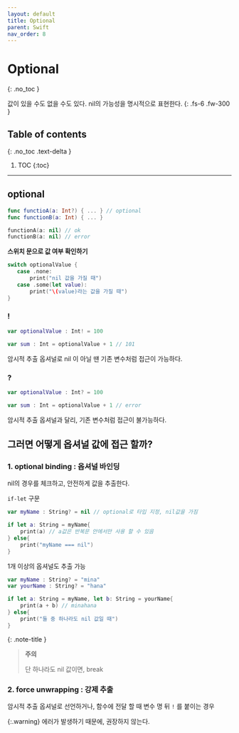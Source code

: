 ```yaml
---
layout: default
title: Optional
parent: Swift
nav_order: 8
---
```



# Optional
{: .no_toc }

값이 있을 수도 없을 수도 있다. nil의 가능성을 명시적으로 표현한다.
{: .fs-6 .fw-300 }

## Table of contents
{: .no_toc .text-delta }

1. TOC
{:toc}

---



## optional

```swift
func functioA(a: Int?) { ... } // optional
func functionB(a: Int) { ... }

functionA(a: nil) // ok
functionB(a: nil) // error
```

**스위치 문으로 값 여부 확인하기**

```swift
switch optionalValue {
   case .none: 
       print("nil 값을 가질 때")
   case .some(let value):
       print("\(value)라는 값을 가질 때")
}
```

### !

```swift
var optionalValue : Int! = 100

var sum : Int = optionalValue + 1 // 101 
```

암시적 추출 옵셔널로 nil 이 아닐 땐 기존 변수처럼 접근이 가능하다.

### ?

```swift
var optionalValue : Int? = 100

var sum : Int = optionalValue + 1 // error
```

암시적 추출 옵셔널과 달리, 기존 변수처럼 접근이 불가능하다. 



## 그러면 어떻게 옵셔널 값에 접근 할까?

### 1. optional binding : 옵셔널 바인딩 

nil의 경우를 체크하고, 안전하게 값을 추출한다. 

`if-let` 구문 

```swift
var myName : String? = nil // optional로 타입 지정, nil값을 가짐

if let a: String = myName{
    print(a) // a값은 반복문 안에서만 사용 할 수 있음
} else{
    print("myName === nil")
}
```

1개 이상의 옵셔널도 추출 가능 

```swift
var myName : String? = "mina" 
var yourName : String? = "hana"

if let a: String = myName, let b: String = yourName{
    print(a + b) // minahana
} else{
    print("둘 중 하나라도 nil 값일 때")
}
```

{: .note-title }
> **주의**
>
> 단 하나라도 nil 값이면, break

### 2. force unwrapping : 강제 추출

암시적 추출 옵셔널로 선언하거나, 함수에 전달 할 때 변수 명 뒤 `!` 를 붙이는 경우 

{:.warning}
에러가 발생하기 때문에, 권장하지 않는다. 







